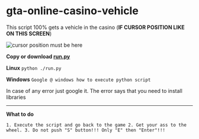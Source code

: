 # gta-online-casino-vehicle
This script 100% gets a vehicle in the casino (**IF CURSOR POSITION LIKE ON THIS SCREEN**)

![cursor position must be here](https://src.telonko.com/160520-cc31d0.png)

**Copy or download [run.py](https://github.com/Telonko/gta-online-casino-vehicle/blob/master/run.py)**

**Linux**
``python ./run.py``

**Windows**
``Google @ windows how to execute python script``

In case of any error just google it. The error says that you need to install libraries 

-----------------------

**What to do**

``1. Execute the script and go back to the game
2. Get your ass to the wheel.
3. Do not push "S" button!!! Only "E" then "Enter"!!!``
